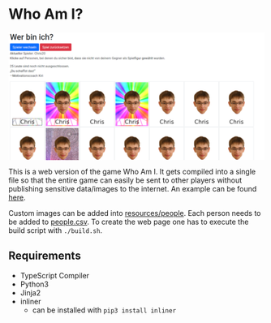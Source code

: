 # Who Am I?

<img align="center" src="who_am_i.png">

This is a web version of the game Who Am I.
It gets compiled into a single file so that the entire game can easily be sent to other players without publishing sensitive data/images to the internet.
An example can be found [here](https://christopher-besch.github.io/who_am_i/out/index.html).

Custom images can be added into [resources/people](https://github.com/christopher-besch/who_am_i/tree/main/resources/images).
Each person needs to be added to [people.csv](people.csv).
To create the web page one has to execute the build script with `./build.sh`.

## Requirements

-   TypeScript Compiler
-   Python3
-   Jinja2
-   inliner
    -   can be installed with `pip3 install inliner`
